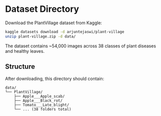# Dataset Directory

Download the PlantVillage dataset from Kaggle:
```bash
kaggle datasets download -d arjuntejaswi/plant-village
unzip plant-village.zip -d data/
```

The dataset contains ~54,000 images across 38 classes of plant diseases and healthy leaves.

## Structure

After downloading, this directory should contain:
```
data/
└── PlantVillage/
    ├── Apple___Apple_scab/
    ├── Apple___Black_rot/
    ├── Tomato___Late_blight/
    └── ... (38 folders total)
```
